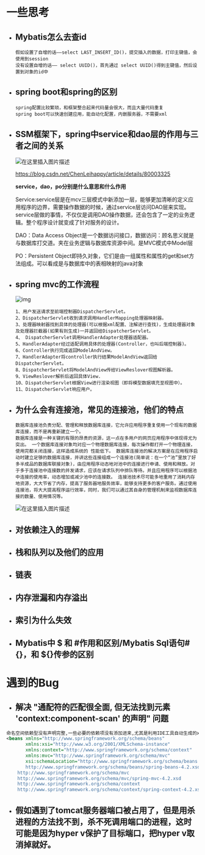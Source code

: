 # 一些思考

- ## Mybatis怎么去查id

  ```
  假如设置了自增的话——select LAST_INSERT_ID()，提交插入的数据，打印主键值，会使用到session
  没有设置自增的话—— select UUID()，首先通过 select UUID()得到主键值，然后设置到对象的id中
  ```

- ## spring boot和spring的区别

  ```
  spring配置比较繁琐，和框架整合起来代码量会很大，而且大量代码重复
  spring boot可以快速创建应用，能自动化配置，内嵌服务器，不需要xml
  ```

- ## SSM框架下，spring中service和dao层的作用与三者之间的关系

  ![在这里插入图片描述](https://img-blog.csdnimg.cn/20190414150344909.?x-oss-process=image/watermark,type_ZmFuZ3poZW5naGVpdGk,shadow_10,text_aHR0cHM6Ly9ibG9nLmNzZG4ubmV0L2NvY29fX19fXw==,size_16,color_FFFFFF,t_70)

  https://blog.csdn.net/ChenLeihappy/article/details/80003325

  **service，dao，po分别是什么意思和什么作用**

  Service:service层是在mcv三层模式中新添加一层，能够更加清晰的定义应用程序的边界，需要操作数据的时候，通过service层访问DAO层来实现。service层做的事情，不仅仅是调用DAO操作数据，还会包含了一定的业务逻辑。整个程序设计就变成了针对服务的设计。

  DAO：Data Access Object是一个数据访问接口，数据访问：顾名思义就是与数据库打交道。夹在业务逻辑与数据库资源中间。是MVC模式中Model层

  PO：Persistent Object即持久对象，它们是由一组属性和属性的get和set方法组成。可以看成是与数据库中的表相映射的java对象

- ## spring mvc的工作流程

  ![img](https://img-blog.csdnimg.cn/20190408151658886.png?x-oss-process=image/watermark,type_ZmFuZ3poZW5naGVpdGk,shadow_10,text_aHR0cHM6Ly9ibG9nLmNzZG4ubmV0L2Zsb2F0aW5nX2RyZWFtaW5n,size_16,color_FFFFFF,t_70)

  ```
  1、用户发送请求至前端控制器DispatcherServlet。
  2、DispatcherServlet收到请求调用HandlerMapping处理器映射器。
  3、处理器映射器找到具体的处理器(可以根据xml配置、注解进行查找)，生成处理器对象及处理器拦截器(如果有则生成)一并返回给DispatcherServlet。
  4、 DispatcherServlet调用HandlerAdapter处理器适配器。
  5、HandlerAdapter经过适配调用具体的处理器(Controller，也叫后端控制器)。
  6、Controller执行完成返回ModelAndView。
  7、HandlerAdapter将controller执行结果ModelAndView返回给DispatcherServlet。
  8、DispatcherServlet将ModelAndView传给ViewReslover视图解析器。
  9、ViewReslover解析后返回具体View.
  10、DispatcherServlet根据View进行渲染视图（即将模型数据填充至视图中）。 
  11、DispatcherServlet响应用户。
  ```

  

- ## 为什么会有连接池，常见的连接池，他们的特点

  ```
  数据库连接池负责分配、管理和释放数据库连接，它允许应用程序重复使用一个现有的数据库连接，而不是再重新建立一个。
  数据库连接是一种关键的有限的昂贵的资源，这一点在多用户的网页应用程序中体现得尤为突出。 一个数据库连接对象均对应一个物理数据库连接，每次操作都打开一个物理连接，使用完都关闭连接，这样造成系统的 性能低下。 数据库连接池的解决方案是在应用程序启动时建立足够的数据库连接，并讲这些连接组成一个连接池(简单说：在一个“池”里放了好多半成品的数据库联接对象)，由应用程序动态地对池中的连接进行申请、使用和释放。对于多于连接池中连接数的并发请求，应该在请求队列中排队等待。并且应用程序可以根据池中连接的使用率，动态增加或减少池中的连接数。 连接池技术尽可能多地重用了消耗内存地资源，大大节省了内存，提高了服务器地服务效率，能够支持更多的客户服务。通过使用连接池，将大大提高程序运行效率，同时，我们可以通过其自身的管理机制来监视数据库连接的数量、使用情况等。
  ```

  ![在这里插入图片描述](https://img-blog.csdnimg.cn/20190516172938108.png?x-oss-process=image/watermark,type_ZmFuZ3poZW5naGVpdGk,shadow_10,text_aHR0cHM6Ly9ibG9nLmNzZG4ubmV0L3poYW9ob25nX2Jv,size_16,color_FFFFFF,t_70)

- ## 对依赖注入的理解

  

- ## 栈和队列以及他们的应用

- ## 链表

- ## 内存泄漏和内存溢出

- ## 索引为什么失效

- ## Mybatis中 $ 和 #作用和区别/Mybatis Sql语句#{}，和 ${}传参的区别

# 遇到的Bug

- ## 解决 "通配符的匹配很全面, 但无法找到元素 'context:component-scan' 的声明" 问题

```xml
命名空间依赖型没有声明完整,一些必要的依赖项没有添加进来,尤其是利用IDE工具自动生成的xml文件,很多时候依赖项都不完整!!!
<beans xmlns="http://www.springframework.org/schema/beans"
       xmlns:xsi="http://www.w3.org/2001/XMLSchema-instance"
       xmlns:context="http://www.springframework.org/schema/context"
       xmlns:mvc="http://www.springframework.org/schema/mvc"
       xsi:schemaLocation="http://www.springframework.org/schema/beans
       http://www.springframework.org/schema/beans/spring-beans-4.2.xsd
    http://www.springframework.org/schema/mvc
    http://www.springframework.org/schema/mvc/spring-mvc-4.2.xsd
    http://www.springframework.org/schema/context
    http://www.springframework.org/schema/context/spring-context-4.2.xsd">
```

- ## 假如遇到了tomcat服务器端口被占用了，但是用杀进程的方法找不到，杀不死调用端口的进程，这时可能是因为hyper v保护了目标端口，把hyper v取消掉就好。